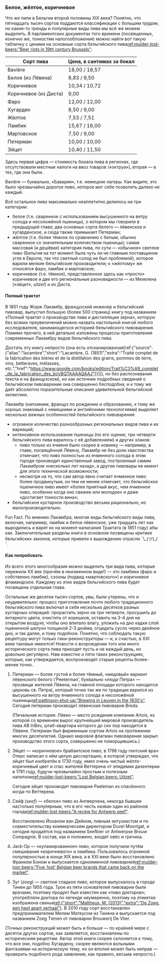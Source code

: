 ### Белое, жёлтое, коричневое

Что же пили в Бельгии второй половины XIX века? Понятно, что пятнадцать тысяч сортов поддаются классификации с большим трудом, но какие-то тренды и популярные виды пива мы всё же можем выделить. В парламентских документах того времени (посвященных, конечно же, тонкостям налогообложения) можно найти вот такую табличку с ценами на основные сорта бельгийского пива[ref:mulder-lost-beers:"Beer riots in 19th century Brussels"](https://lostbeers.com/beer-riots-in-19th-century-brussels/):

| Сорт пива                | Цена, в сантимах за бокал |
|--------------------------|---------------------------|
| Bavière                  | 18,00 / 18,57 |
| Белое (из Лёвена)        | 8,83 / 9,50 |
| Коричневое               | 10,34 / 10,72 |
| Коричневое (из Диста)    | 9,00 |
| Фаро                     | 12,00 / 12,00 |
| Хугарден                 | 8,50 / 9,00 |
| Жёлтое                   | 7,53 / 7,51 |
| Ламбик                   | 15,67 / 16,00 |
| Мартовское               | 7,50 / 9,00 |
| Петерман                 | 10,00 / 10,00 |
| Эйцет                    | 10,40 / 11,50 |

Здесь первая цифра — стоимость бокала пива в регионах, где отсутствовали местные налоги на ввоз товаров («октруа»), вторая — в тех, где они были.

Bavière — буквально, «Бавария», т.е. немецкие лагеры. Как видите, это было чрезвычайно дорогое пиво, которое мог себе позволить далеко не каждый.

Всё остальное пиво максимально неаппетитно делилось на три категории:

  * белое (т.е. сваренное с использованием высушенного на ветру солода и несоложёной пшеницы), о котором мы говорили в предыдущей главе; два основных сорта белого — лёвенское и хугарденское, и сюда также примыкает Петерман;
  * жёлтое (т.е. более тёмное по сравнению с белым, обычно сваренное со значительным количеством пшеницы); самая массовая (и дешёвая) категория пива, по сути — «обычное» светлое пиво (Бельгия на тот момент была чуть ли не главным поставщиком угля в Европе, так что светлый солод не был проблемой), которое варили мелкие бельгийские производители; к «жёлтому» же относятся фаро, ламбик и мартовское;
  * коричневое (т.е. тёмное), представленное здесь как «просто» коричневое и две его региональные разновидности —  из Мехелена («эйцет», *uitzet*) и из Диста.

#### Полный трактат

В 1851 году Жорж Лакамбр, французский инженер и бельгийский пивовар, выпустил большую (более 500 страниц) книгу под названием «Полный трактат о производстве пива и дистилляции зерна», которую без всяких преувеличений можно назвать настольной книгой любого исследователя, занимающегося историей бельгийского пивоварения. Помимо прочего, в ней детально изложены процессы приготовления современных Лакамбру видов бельгийского пива.

Достать эту книгу непросто (она есть отсканированная[ref:{"source":{"alias":"lacambre","short":"Lacambre, G. (1851)","extra":"Traité complet de la fabrication des bières et de la distillation des grains, pommes de terre, vins, betteraves, mélasses, etc.","href":"https://www.google.com/books/edition/Trait%C3%A9_complet_de_la_fabrication_des_bi/yBQTAAAAQAAJ"}}](), но без распознавания текста и на французском), но как источник подробных сведений о бельгийском пивоварении она совершенно бесподобна, и к тому же даёт абсолютно поразительные описания удивительной бельгийской эклектики.

Лакамбр (напомним, француз по рождению и образованию, к тому же хорошо знакомый с немецкими и английскими технологиями) выделяет несколько важных особенностей бельгийского пивоварения:

  * огромное количество разнообразных региональных видов пива и их вариаций;
  * интенсивное использование пшеницы (по его оценке, три четверти бельгийского пива варилось с её добавлением) и других злаков:
      * пиво только из ячменя было скорее в новинку — например, в главе, посвящённой Лёвену, Лакамбр не без доли хвастовства отмечает, что пиво полностью из ячменного солода в этом городе производит единственный завод, построенный самим Лакамбром «несколько лет назад», а другие пивовары не имеют для этого технической возможности;
      * несмотря на то, что сам автор явно считает ячменное пиво более продвинутым, он тем не менее отмечает, что бельгийское пшеничное пиво имеет «более приятный вкус, чем ячменное пиво, особенно когда оно свежее или молодое» и даже «достигает тонкости вина»;
  * бельгийское кустарное производство весьма рационально, но малопроизводительно.

Fun Fact. По мнению Лакамбра, многие виды бельгийского виды пива, включая, например, ламбик и белое лёвенское, уже тридцать лет как выродились и варят их на момент написания Трактата (в 1851 году) абы как. Заключительные разделы книги в основном посвящены критике бельгийских законов, которые привели к вырождению отрасли ¯\\\_(ツ)_/¯.

#### Как попробовать

Из всего этого многообразия можно выделить три вида пива, которые пережили XX век (причём в неизменном виде!) — это ламбики (фаро и собственно ламбик), сэзоны (подвид «мартовского») и коричневое фламандское. Каждому из этих видов бельгийского пива будет посвящена отдельная глава.

Остальные же десятки тысяч сортов, увы, были утеряны, что и неудивительно: процесс приготовления почти любого традиционного бельгийского пива включал в себя несколько десятков разных кустарных операций: прорастить зерно на три четверти, просушить до янтарного цвета, очистить от корешков, оставить на 3-4 дня на открытом воздухе, чтобы оно впитало влагу, уложить на дно кадки слой пшеничной шелухи толщиной 2-3 дюйма, отцедить сусло через двойное дно, и так далее, и тому подобное. Понятно, что соблюдать такую рецептуру могут только гики-реконструкторы — и, к счастью, в XXI веке таковые имеются! Новости о возрождении того или иного исторического сорта пива приходят пусть и не каждый день, но довольно регулярно. Нам известно о пяти таких реконструкциях, которые, как утверждается, воспроизводят старые рецепты более-менее точно.

  1. Петерман — более густой и более тёмный, «медовый» вариант лёвенского белого (‘Peeterman’, буквально «люди Петра» — прозвище жителей Лёвена, на главной площади которого находится церковь св. Петра), который точно так же по традиции варился из высушенного на ветру ячменного солода и несоложёной пшеницы[ref:pattinson-shut-up:"Brewing in Leuven in the 1830's"](http://barclayperkins.blogspot.com/2009/05/brewing-in-leuven-in-1830s.html). Сегодня петерман производит лёвенская пивоварня Breda.

      (Печальная история: Лёвен — место рождения компании Artois, из которой со временем вырос крупнейший мировой производитель пива AB InBev, штаб-квартира которого до сих пор находится в Лёвене. Петерман был фирменным сортом Artois на протяжении многих десятилетий. Однако мировой флагман пивоварения закрыл производство этого сорта, совершенно не поморщившись.)

  2. Эйцет — «коричневое» брабантское пиво; в 1798 году гентский врач Отерс написал о нём целую диссертацию, в которой утверждал, что эйцет был изобретён в 1730 году, имел очень чистый жёлто-коричневый цвет и спас жителей Веттерена от эпидемии дизентерии в 1791 году, будучи чрезвычайно простым и полезным напитком[ref:mulder-lost-beers:"Lost Belgian beers: Uitzet"](https://lostbeers.com/lost-belgian-beers-uitzet/).

      Сегодня эйцет производит пивоварня Paeleman из спасённого когда-то Веттерена.

  3. Сейф (*seef*) — «белое» пиво из Антверпена, некогда бывшее настолько популярным, что в его честь назван один из районов города[ref:mulder-lost-beers:"A recipe for Antwerp seef"](https://lostbeers.com/a-recipe-for-antwerp-seef/).
  
      Восстановлено Йоханом ван Дейком, пивным энтузиастом и по совместительству коммерческим директором Duvel Moortgat, и сегодня продаётся под названием Seefbier от Antwerpse Brouw Compagnie. В состав, как и положено, входят овёс и гречиха.

  4. Jack-Op — «купажированное» пиво, которое получали путём смешивания «коричневого» и ламбика. Пользовалось огромной популярностью в конце XIX века, а в XXI веке было восстановлено Франком Боном и выпускается одноименной пивоварней[ref:mulder-lost-beers:"Five ‘lost’ Belgian beer brands that came back on the market"](https://lostbeers.com/five-lost-belgian-beer-brands-that-came-back-on-the-market/).

  5. Зуг (*zoeg*) — светлое сладкое пиво, которое выпускалось в городе Тинен до 1955 года. Трое из пяти основателей пивоварни были врачами, поэтому продукт был известен как «пиво докторов»; употребляли доктора по легенде неумеренно, поэтому на этикетке изображена свинья[ref:{"short":"Mattheus, M. (2013)","extra":"De Zoeg, een heel apart verhaal"}](). В 2010 году сорт восстановлен предпринимателем Милем Матеусом из Тинена и выпускается под названием Zoeg Tienen от пивоварни Brouwerij De Vlier.

(Точных реконструкций может быть и больше — по крайней мере с десяток других сортов, как заявляется, восстановлены по историческим рецептам. Автор этой книги скорее склоняется к тому, что все они, подобно Хугардену, скорее являются вольными фантазиями на историческую тему, но он вполне может быть неправ — проверить подобного рода заявления, как правило, весьма непросто.)